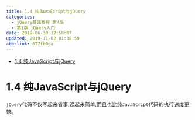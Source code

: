 ```yaml
---
title: 1.4 纯JavaScript与jQuery
categories: 
  - jQuery基础教程 第4版
  - 第1章 jQuery入门
date: 2019-06-30 12:58:07
updated: 2019-11-02 01:38:59
abbrlink: 677fb0da
---
```

- [1.4 纯JavaScript与jQuery](/ReadingNotes/677fb0da/#1-4-纯JavaScript与jQuery)

<!--more-->
<script src="https://cdn.bootcss.com/jquery/3.4.0/jquery.slim.min.js"></script>
<script>$(document).ready(function () {$(".post-body > ul:nth-child(1)").hide();});</script>

<!--end-->
# 1.4 纯JavaScript与jQuery #
`jQuery`代码不仅写起来省事,读起来简单,而且也比纯`JavaScript`代码的执行速度更快。

